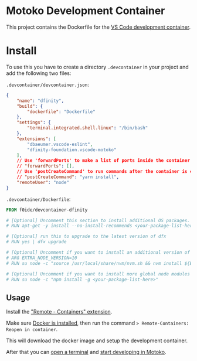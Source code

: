 
# Motoko Development Container

This project contains the Dockerfile for the [VS Code development container](https://code.visualstudio.com/docs/remote/containers).

# Install

To use this you have to create a directory `.devcontainer` in your project and add the following two files:

`.devcontainer/devcontainer.json`:

```json
{
	"name": "dfinity",
	"build": {
		"dockerfile": "Dockerfile"
	},
	"settings": {
		"terminal.integrated.shell.linux": "/bin/bash"
	},
	"extensions": [
		"dbaeumer.vscode-eslint",
		"dfinity-foundation.vscode-motoko"
	],
	// Use 'forwardPorts' to make a list of ports inside the container available locally.
	// "forwardPorts": [],
	// Use 'postCreateCommand' to run commands after the container is created.
	// "postCreateCommand": "yarn install",
	"remoteUser": "node"
}
```

`.devcontainer/Dockerfile`:

```Dockerfile
FROM f0ide/devcontainer-dfinity

# [Optional] Uncomment this section to install additional OS packages.
# RUN apt-get -y install --no-install-recommends <your-package-list-here>

# [Optional] run this to upgrade to the latest version of dfx
# RUN yes | dfx upgrade

# [Optional] Uncomment if you want to install an additional version of node using nvm
# ARG EXTRA_NODE_VERSION=10
# RUN su node -c "source /usr/local/share/nvm/nvm.sh && nvm install ${EXTRA_NODE_VERSION}"

# [Optional] Uncomment if you want to install more global node modules
# RUN su node -c "npm install -g <your-package-list-here>"
```

## Usage

Install the ["Remote - Containers" extension](https://marketplace.visualstudio.com/items?itemName=ms-vscode-remote.remote-containers).

Make sure [Docker is installed](https://code.visualstudio.com/docs/remote/containers#_installation),
then run the command `> Remote-Containers: Reopen in container`.

This will download the docker image and setup the development container.

After that you can [open a terminal](https://code.visualstudio.com/docs/editor/integrated-terminal)
and [start developing in Motoko](https://sdk.dfinity.org/docs/developers-guide/tutorials/at-a-glance.html).
